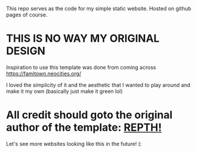 This repo serves as the code for my simple static website. Hosted on github pages of course.

# **THIS IS NO WAY MY ORIGINAL DESIGN**

Inspiration to use this template was done from coming across https://famitown.neocities.org/

I loved the simplicity of it and the aesthetic that I wanted to play around and make it my own (basically just make it green lol)

# All credit should goto the original author of the template: [REPTH!](https://repth.neocities.org/theme)

Let's see more websites looking like this in the future! (:
